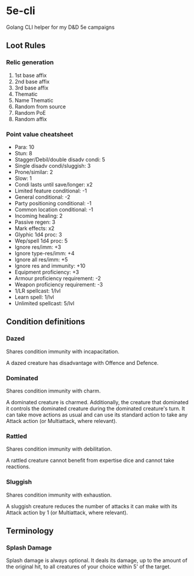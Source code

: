 # 5e-cli
Golang CLI helper for my D&amp;D 5e campaigns

## Loot Rules

### Relic generation

1. 1st base affix
2. 2nd base affix
3. 3rd base affix
4. Thematic
5. Name Thematic
6. Random from source
7. Random PoE
8. Random affix

### Point value cheatsheet

- Para: 10
- Stun: 8
- Stagger/Debil/double disadv condi: 5
- Single disadv condi/sluggish: 3
- Prone/similar: 2
- Slow: 1
- Condi lasts until save/longer: x2
- Limited feature conditional: -1
- General conditional: -2
- Party positioning conditional: -1
- Common location conditional: -1
- Incoming healing: 2
- Passive regen: 3
- Mark effects: x2
- Glyphic 1d4 proc: 3
- Wep/spell 1d4 proc: 5
- Ignore res/imm: +3
- Ignore type-res/imm: +4
- Ignore all res/imm: +5
- Ignore res and immunity: +10
- Equipment proficiency: +3
- Armour proficiency requirement: -2
- Weapon proficiency requirement: -3
- 1/LR spellcast: 1/lvl
- Learn spell: 1/lvl
- Unlimited spellcast: 5/lvl

## Condition definitions

### Dazed

Shares condition immunity with incapacitation.

A dazed creature has disadvantage with Offence and Defence.

### Dominated

Shares condition immunity with charm.

A dominated creature is charmed. Additionally, the creature that dominated it controls the dominated creature during the dominated creature's turn. It can take move actions as usual and can use its standard action to take any Attack action (or Multiattack, where relevant).

### Rattled

Shares condition immunity with debilitation.

A rattled creature cannot benefit from expertise dice and cannot take reactions.

### Sluggish

Shares condition immunity with exhaustion.

A sluggish creature reduces the number of attacks it can make with its Attack action by 1 (or Multiattack, where relevant).

## Terminology

### Splash Damage

Splash damage is always optional. It deals its damage, up to the amount of the original hit, to all creatures of your choice within 5' of the target.